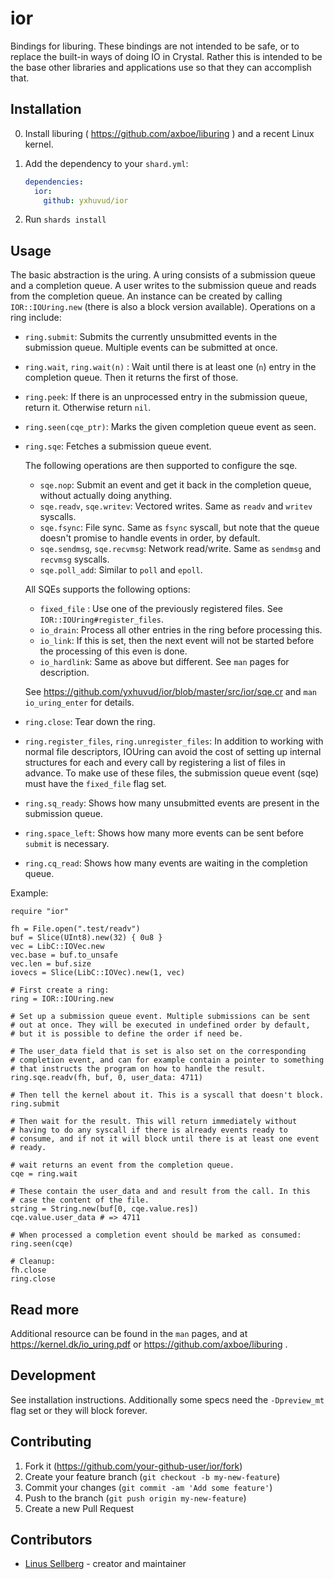 # ior
Bindings for liburing. These bindings are not intended to be safe, or
to replace the built-in ways of doing IO in Crystal. Rather this is
intended to be the base other libraries and applications use so that
they can accomplish that.

## Installation

0. Install liburing ( https://github.com/axboe/liburing ) and a recent Linux kernel.

1. Add the dependency to your `shard.yml`:

   ```yaml
   dependencies:
     ior:
       github: yxhuvud/ior
   ```

2. Run `shards install`

## Usage
The basic abstraction is the uring. A uring consists of a submission
queue and a completion queue. A user writes to the submission queue
and reads from the completion queue. An instance can be created by
calling `IOR::IOUring.new` (there is also a block version available).
Operations on a ring include:

* `ring.submit`: Submits the currently unsubmitted events in the submission
queue. Multiple events can be submitted at once.

* `ring.wait`, `ring.wait(n)` : Wait until there is at least one (`n`) entry in the
completion queue. Then it returns the first of those.

* `ring.peek`: If there is an unprocessed entry in the submission queue,
return it. Otherwise return `nil`.

* `ring.seen(cqe_ptr)`: Marks the given completion queue event as seen.

* `ring.sqe`: Fetches a submission queue event.

  The following operations are then supported to configure the sqe.

  * `sqe.nop`: Submit an event and get it back in the completion queue, without actually doing anything.
  * `sqe.readv`, `sqe.writev`: Vectored writes. Same as `readv` and `writev` syscalls.
  * `sqe.fsync`: File sync. Same as `fsync` syscall, but note that the
                queue doesn't promise to handle events in order, by default.
  * `sqe.sendmsg`, `sqe.recvmsg`: Network read/write. Same as `sendmsg` and `recvmsg` syscalls.
  * `sqe.poll_add`: Similar to `poll` and `epoll`.

  All SQEs supports the following options:
    * `fixed_file` : Use one of the previously registered files. See `IOR::IOUring#register_files`.
    * `io_drain`: Process all other entries in the ring before processing this.
    * `io_link`: If this is set, then the next event will not be started before the processing of this even is done.
    * `io_hardlink`: Same as above but different. See `man` pages for description.

  See https://github.com/yxhuvud/ior/blob/master/src/ior/sqe.cr and `man io_uring_enter` for details.

* `ring.close`: Tear down the ring.

* `ring.register_files`, `ring.unregister_files`: In addition to working with normal file
descriptors, IOUring can avoid the cost of setting up internal
structures for each and every call by registering a list of files in
advance. To make use of these files, the submission queue event (sqe)
must have the `fixed_file` flag set.

* `ring.sq_ready`: Shows how many unsubmitted events are present in the submission queue.

* `ring.space_left`: Shows how many more events can be sent before `submit` is necessary.

* `ring.cq_read`: Shows how many events are waiting in the completion queue.

Example:
```crystal
require "ior"

fh = File.open(".test/readv")
buf = Slice(UInt8).new(32) { 0u8 }
vec = LibC::IOVec.new
vec.base = buf.to_unsafe
vec.len = buf.size
iovecs = Slice(LibC::IOVec).new(1, vec)

# First create a ring:
ring = IOR::IOUring.new

# Set up a submission queue event. Multiple submissions can be sent
# out at once. They will be executed in undefined order by default,
# but it is possible to define the order if need be.

# The user_data field that is set is also set on the corresponding
# completion event, and can for example contain a pointer to something
# that instructs the program on how to handle the result.
ring.sqe.readv(fh, buf, 0, user_data: 4711)

# Then tell the kernel about it. This is a syscall that doesn't block.
ring.submit

# Then wait for the result. This will return immediately without
# having to do any syscall if there is already events ready to
# consume, and if not it will block until there is at least one event
# ready.

# wait returns an event from the completion queue.
cqe = ring.wait

# These contain the user_data and and result from the call. In this
# case the content of the file.
string = String.new(buf[0, cqe.value.res])
cqe.value.user_data # => 4711

# When processed a completion event should be marked as consumed:
ring.seen(cqe)

# Cleanup:
fh.close
ring.close
```

## Read more
Additional resource can be found in the `man` pages, and at
https://kernel.dk/io_uring.pdf or https://github.com/axboe/liburing .


## Development
See installation instructions. Additionally some specs need the
`-Dpreview_mt` flag set or they will block forever.

## Contributing

1. Fork it (<https://github.com/your-github-user/ior/fork>)
2. Create your feature branch (`git checkout -b my-new-feature`)
3. Commit your changes (`git commit -am 'Add some feature'`)
4. Push to the branch (`git push origin my-new-feature`)
5. Create a new Pull Request

## Contributors

- [Linus Sellberg](https://github.com/yxhuvud) - creator and maintainer

